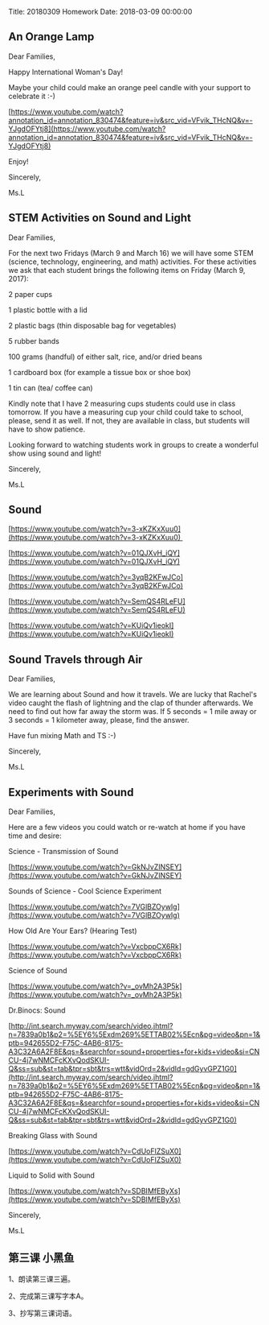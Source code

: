 Title: 20180309 Homework
Date: 2018-03-09 00:00:00


## An Orange Lamp

Dear Families,



Happy International Woman's Day!



Maybe your child could make an orange peel candle with your support to celebrate it :-)



[https://www.youtube.com/watch?annotation_id=annotation_830474&feature=iv&src_vid=VFvik_THcNQ&v=-YJgdOFYtj8](https://www.youtube.com/watch?annotation_id=annotation_830474&feature=iv&src_vid=VFvik_THcNQ&v=-YJgdOFYtj8)



Enjoy!



Sincerely,

Ms.L

## STEM Activities on Sound and Light

Dear Families,



For the next two Fridays (March 9 and March 16) we will have some STEM (science, technology, engineering, and math) activities. For these activities we ask that each student brings the following items on Friday (March 9, 2017):



2 paper cups



1 plastic bottle with a lid



2 plastic bags (thin disposable bag for vegetables)



5 rubber bands



100 grams (handful) of either salt, rice, and/or dried beans



1 cardboard box (for example a tissue box or shoe box)



1 tin can (tea/ coffee can)



Kindly note that I have 2 measuring cups students could use in class tomorrow. If you have a measuring cup your child could take to school, please, send it as well. If not, they are available in class, but students will have to show patience.



Looking forward to watching students work in groups to create a wonderful show using sound and light!



Sincerely,

Ms.L

## Sound

[https://www.youtube.com/watch?v=3-xKZKxXuu0](https://www.youtube.com/watch?v=3-xKZKxXuu0) 



[https://www.youtube.com/watch?v=01QJXvH_iQY](https://www.youtube.com/watch?v=01QJXvH_iQY)



[https://www.youtube.com/watch?v=3yqB2KFwJCo](https://www.youtube.com/watch?v=3yqB2KFwJCo)



[https://www.youtube.com/watch?v=SemQS4RLeFU](https://www.youtube.com/watch?v=SemQS4RLeFU)



[https://www.youtube.com/watch?v=KUiQv1ieokI](https://www.youtube.com/watch?v=KUiQv1ieokI)

## Sound Travels through Air

Dear Families,



We are learning about Sound and how it travels. We are lucky that Rachel's video caught the flash of lightning and the clap of thunder afterwards. We need to find out how far away the storm was. If 5 seconds = 1 mile away or 3 seconds = 1 kilometer away, please, find the answer.



Have fun mixing Math and TS :-)



Sincerely,

Ms.L

## Experiments with Sound

Dear Families,



Here are a few videos you could watch or re-watch at home if you have time and desire:



Science - Transmission of Sound

[https://www.youtube.com/watch?v=GkNJvZINSEY](https://www.youtube.com/watch?v=GkNJvZINSEY)



Sounds of Science - Cool Science Experiment

[https://www.youtube.com/watch?v=7VGlBZOywIg](https://www.youtube.com/watch?v=7VGlBZOywIg)



How Old Are Your Ears? (Hearing Test)

[https://www.youtube.com/watch?v=VxcbppCX6Rk](https://www.youtube.com/watch?v=VxcbppCX6Rk)



Science of Sound

[https://www.youtube.com/watch?v=_ovMh2A3P5k](https://www.youtube.com/watch?v=_ovMh2A3P5k)



Dr.Binocs: Sound

[http://int.search.myway.com/search/video.jhtml?n=7839a0b1&p2=%5EY6%5Exdm269%5ETTAB02%5Ecn&pg=video&pn=1&ptb=942655D2-F75C-4AB6-8175-A3C32A6A2F8E&qs=&searchfor=sound+properties+for+kids+video&si=CNCU-4j7wNMCFcKXvQodSKUI-Q&ss=sub&st=tab&tpr=sbt&trs=wtt&vidOrd=2&vidId=gdGyvGPZ1G0](http://int.search.myway.com/search/video.jhtml?n=7839a0b1&p2=%5EY6%5Exdm269%5ETTAB02%5Ecn&pg=video&pn=1&ptb=942655D2-F75C-4AB6-8175-A3C32A6A2F8E&qs=&searchfor=sound+properties+for+kids+video&si=CNCU-4j7wNMCFcKXvQodSKUI-Q&ss=sub&st=tab&tpr=sbt&trs=wtt&vidOrd=2&vidId=gdGyvGPZ1G0)



Breaking Glass with Sound

[https://www.youtube.com/watch?v=CdUoFIZSuX0](https://www.youtube.com/watch?v=CdUoFIZSuX0)



Liquid to Solid with Sound

[https://www.youtube.com/watch?v=SDBIMfEByXs](https://www.youtube.com/watch?v=SDBIMfEByXs)



Sincerely,

Ms.L

## 第三课 小黑鱼

1、朗读第三课三遍。

2、完成第三课写字本A。

3、抄写第三课词语。
